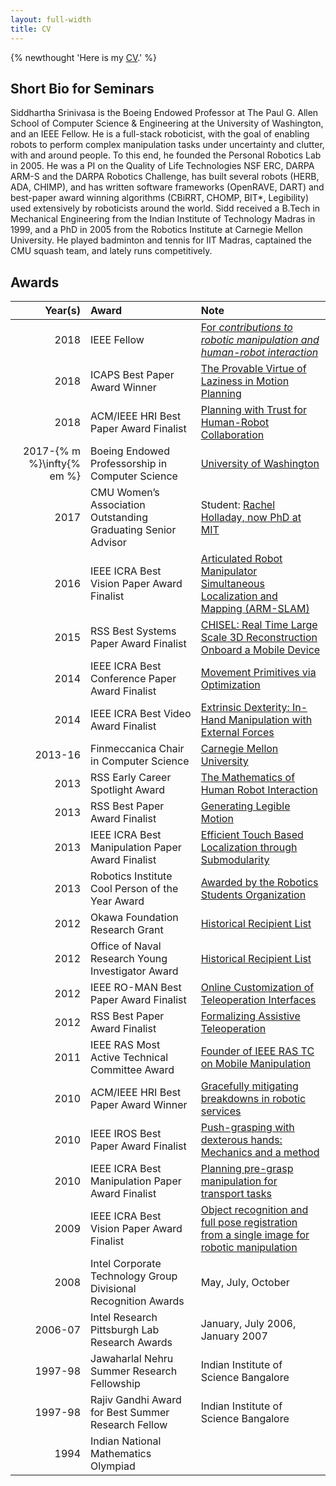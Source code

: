 ```yaml
---
layout: full-width
title: CV
---
```

{% newthought 'Here is my [CV](SiddharthaSrinivasaCV.pdf).' %} 


## Short Bio for Seminars
Siddhartha Srinivasa is the Boeing Endowed Professor at The Paul G. Allen School of Computer Science & Engineering at the University of Washington, and an IEEE Fellow. He is a full-stack roboticist, with the goal of enabling robots to perform complex manipulation tasks under uncertainty and clutter, with and around people. To this end, he founded the Personal Robotics Lab in 2005. He was a PI on the Quality of Life Technologies NSF ERC, DARPA ARM-S and the DARPA Robotics Challenge, has built several robots (HERB, ADA, CHIMP), and has written software frameworks (OpenRAVE, DART) and best-paper award winning algorithms (CBiRRT, CHOMP, BIT*, Legibility) used extensively by roboticists around the world. Sidd received a B.Tech in Mechanical Engineering from the Indian Institute of Technology Madras in 1999, and a PhD in 2005 from the Robotics Institute at Carnegie Mellon University. He played badminton and tennis for IIT Madras, captained the CMU squash team, and lately runs competitively.

## Awards


| Year(s)   |Award           | Note  |
|----------:|:---------------|:------|
|2018       |IEEE Fellow     |[For _contributions to robotic manipulation and human-robot interaction_](https://www.washington.edu/news/2017/11/28/two-uw-professors-elevated-to-ieee-fellows/)|
|2018|ICAPS Best Paper Award Winner|[The Provable Virtue of Laziness in Motion Planning](https://personalrobotics.cs.washington.edu/publications/haghtalab2018laziness.pdf)|
|2018| ACM/IEEE HRI Best Paper Award Finalist|[Planning with Trust for Human-Robot Collaboration](https://personalrobotics.cs.washington.edu/publications/chen2018trust.pdf)|
|2017-{% m %}\infty{% em %}|Boeing Endowed Professorship in Computer Science|[University of Washington](https://news.cs.washington.edu/2017/01/17/senior-faculty-hires-sidd-srinivasa-and-michael-taylor-set-to-advance-uws-leadership-in-robotics-and-computer-engineering-research/)|
|2017|CMU Women’s Association Outstanding Graduating Senior Advisor| Student: [Rachel Holladay, now PhD at MIT](http://people.csail.mit.edu/rholladay/)|
|2016|IEEE ICRA Best Vision Paper Award Finalist| [Articulated Robot Manipulator Simultaneous Localization and Mapping (ARM-SLAM)](https://personalrobotics.cs.washington.edu/publications/klingensmith2016armslamconf.pdf)|
|2015| RSS Best Systems Paper Award Finalist | [CHISEL: Real Time Large Scale 3D Reconstruction Onboard a Mobile Device](https://personalrobotics.cs.washington.edu/publications/klingensmith2015chisel.pdf)|
|2014|IEEE ICRA Best Conference Paper Award Finalist| [Movement Primitives via Optimization](https://personalrobotics.cs.washington.edu/publications/dragan2015dmp.pdf)|
|2014|IEEE ICRA Best Video Award Finalist|[Extrinsic Dexterity: In-Hand Manipulation with External Forces](https://personalrobotics.cs.washington.edu/publications/chavandafle2014extrinsic.pdf)|
|2013-16|Finmeccanica Chair in Computer Science| [Carnegie Mellon University](http://www.cs.cmu.edu/~scsfacts/finmec.html)|
|2013| RSS Early Career Spotlight Award | [The Mathematics of Human Robot Interaction](http://rss2013.robotics.tu-berlin.de/index.php/early-career.html)|
|2013|RSS Best Paper Award Finalist| [Generating Legible Motion](https://personalrobotics.cs.washington.edu/publications/dragan2013legible.pdf)|
|2013|IEEE ICRA Best Manipulation Paper Award Finalist| [Efficient Touch Based Localization through Submodularity](https://personalrobotics.cs.washington.edu/publications/javdani2013tactile.pdf)|
|2013| Robotics Institute Cool Person of the Year Award|[Awarded by the Robotics Students Organization](https://roboorg.ri.cmu.edu/)|
|2012| Okawa Foundation Research Grant| [Historical Recipient List](http://www.okawa-foundation.or.jp/en/activities/research_grant/list_2012.html) |
|2012| Office of Naval Research Young Investigator Award|[Historical Recipient List](https://www.onr.navy.mil/en/Science-Technology/Directorates/office-research-discovery-invention/Sponsored-Research/YIP/2012-young-investigator-recipients)|
|2012| IEEE RO-MAN Best Paper Award Finalist| [Online Customization of Teleoperation Interfaces](https://personalrobotics.cs.washington.edu/publications/dragan2012custom.pdf)|
|2012| RSS Best Paper Award Finalist| [Formalizing Assistive Teleoperation](https://personalrobotics.cs.washington.edu/publications/dragan2012formalizing.pdf)|
|2011| IEEE RAS Most Active Technical Committee Award| [Founder of IEEE RAS TC on Mobile Manipulation](http://www.ieee-ras.org/mobile-manipulation)| 
|2010| ACM/IEEE HRI Best Paper Award Winner| [Gracefully mitigating breakdowns in robotic services](https://personalrobotics.cs.washington.edu/publications/lee2010gracefully.pdf)|
|2010|IEEE IROS Best Paper Award Finalist| [Push-grasping with dexterous hands: Mechanics and a method](https://personalrobotics.cs.washington.edu/publications/dogar2010pushgrasp.pdf)|
|2010|IEEE ICRA Best Manipulation Paper Award Finalist| [Planning pre-grasp manipulation for transport tasks](https://personalrobotics.cs.washington.edu/publications/chang2010pregrasp.pdf)|
|2009| IEEE ICRA Best Vision Paper Award Finalist| [Object recognition and full pose registration from a single image for robotic manipulation](https://personalrobotics.cs.washington.edu/publications/collet2009object.pdf)|
|2008| Intel Corporate Technology Group Divisional Recognition Awards| May, July, October|
|2006-07| Intel Research Pittsburgh Lab Research Awards| January, July 2006, January 2007|
|1997-98| Jawaharlal Nehru Summer Research Fellowship| Indian Institute of Science Bangalore|
|1997-98| Rajiv Gandhi Award for Best Summer Research Fellow| Indian Institute of Science Bangalore|
|1994| Indian National Mathematics Olympiad||

